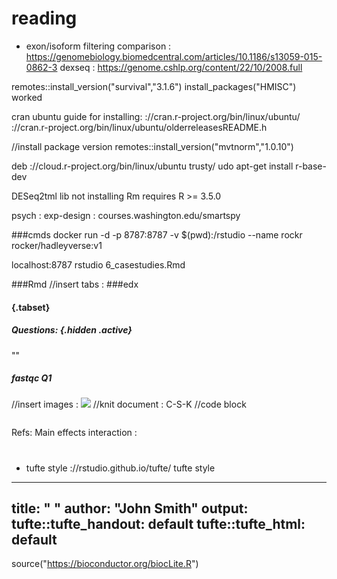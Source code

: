 # reading

- exon/isoform
filtering comparison : https://genomebiology.biomedcentral.com/articles/10.1186/s13059-015-0862-3
dexseq : https://genome.cshlp.org/content/22/10/2008.full


remotes::install_version("survival","3.1.6")
install_packages("HMISC") worked








cran ubuntu guide for installing:
://cran.r-project.org/bin/linux/ubuntu/
://cran.r-project.org/bin/linux/ubuntu/olderreleasesREADME.h

//install package version
remotes::install_version("mvtnorm","1.0.10")


deb ://cloud.r-project.org/bin/linux/ubuntu trusty/
udo apt-get install r-base-dev



DESeq2tml
 lib not installing
Rm requires R >= 3.5.0

psych : exp-design : courses.washington.edu/smartspy

###cmds
docker run -d -p 8787:8787 -v $(pwd):/rstudio --name rockr rocker/hadleyverse:v1

localhost:8787 rstudio 
6_casestudies.Rmd


###Rmd
//insert tabs :
###edx

#### {.tabset}

##### Questions: {.hidden .active}
""

#####  fastqc Q1


//insert images : <img src=/rstudio/qualityscoresfq.png> 
//knit document : C-S-K
//code block
```{r [name] echo=FALSE, results='hide'}
```

Refs:
Main effects interaction : 

#

- tufte style ://rstudio.github.io/tufte/ tufte style
---
title: " "
author: "John Smith"
output:
  tufte::tufte_handout: default
  tufte::tufte_html: default
---

source("https://bioconductor.org/biocLite.R")
